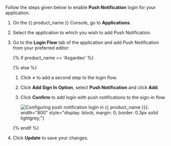 Follow the steps given below to enable **Push Notification** login for your application.

1. On the {{ product_name }} Console, go to **Applications**.

2. Select the application to which you wish to add Push Notification.

3. Go to the **Login Flow** tab of the application and add Push Notification from your preferred editor:

    {% if product_name == 'Asgardeo' %}
    
    {% else %}
    1. Click **+** to add a second step to the login flow.

    2. Click **Add Sign In Option**, select **Push Notification** and click **Add**.

    3. Click **Confirm** to add login with push notifications to the sign-in flow.

        ![Configuring push notification login in {{ product_name }}]({{base_path}}/assets/img/guides/mfa/push/add-push-notification-using-visual-editor.png){: width="800" style="display: block; margin: 0; border: 0.3px solid lightgrey;"}

    {% endif %}

4. Click **Update** to save your changes.
